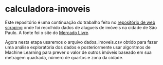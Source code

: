 # calculadora-imoveis

Este repositório é uma continuação do trabalho feito no [repositório de web scraping](https://github.com/Mario-RJunior/web-scraping-ML) onde foi recolhido dados de alugueis de imóveis na cidade de São Paulo. A fonte foi o site do [Mercado Livre](www.mercadolivre.com.br).

Agora nesta etapa usaremos o arquivo dados_imoveis.csv obtido para fazer uma análise exploratória dos dados e posteriormente usar algorítmos de Machine Learning para prever o valor de outros imóveis baseado em sua metragem quadrada, número de quartos e zona da cidade.
